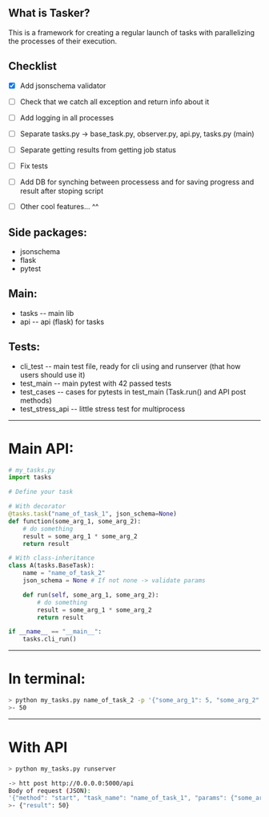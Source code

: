 ## What is Tasker?
This is a framework for creating a regular launch of tasks with parallelizing the processes of their execution.

## Checklist
- [x]	Add jsonschema validator
- [ ]	Check that we catch all exception and return info about it
- [ ]	Add logging in all processes
- [ ]	Separate tasks.py -> base_task.py, observer.py, api.py, tasks.py (main)
- [ ]	Separate getting results from getting job status
- [ ]	Fix tests
- [ ]	Add DB for synching between processess and for saving progress and result after stoping script
- [ ]	Other cool features... ^^


## Side packages:
* jsonschema
* flask
* pytest

## Main:
* tasks -- main lib
* api -- api (flask) for tasks

## Tests:
* cli_test -- main test file, ready for cli using and runserver (that how users should use it)
* test_main -- main pytest with 42 passed tests
* test_cases -- cases for pytests in test_main (Task.run() and API post methods)
* test_stress_api -- little stress test for multiprocess 


---
# Main API:
```python
# my_tasks.py
import tasks

# Define your task

# With decorator
@tasks.task("name_of_task_1", json_schema=None)
def function(some_arg_1, some_arg_2):
	# do something
	result = some_arg_1 * some_arg_2
	return result

# With class-inheritance
class A(tasks.BaseTask):
	name = "name_of_task_2"
	json_schema = None # If not none -> validate params

	def run(self, some_arg_1, some_arg_2):
		# do something
		result = some_arg_1 * some_arg_2
		return result

if __name__ == "__main__":
	tasks.cli_run()
```
---
# In terminal:
```bash
> python my_tasks.py name_of_task_2 -p '{"some_arg_1": 5, "some_arg_2": 10}'
>- 50
```
---
# With API
```bash
> python my_tasks.py runserver

-> htt post http://0.0.0.0:5000/api
Body of request (JSON):
'{"method": "start", "task_name": "name_of_task_1", "params": {"some_arg_1": 5, "some_arg_2": 10}'
>- {"result": 50}
```
